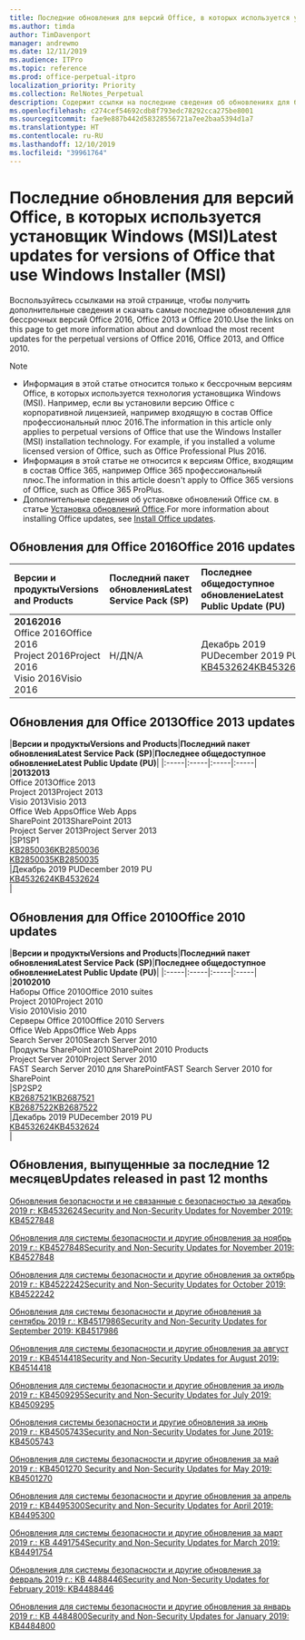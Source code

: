 ```yaml
---
title: Последние обновления для версий Office, в которых используется установщик Windows (MSI)
ms.author: timda
author: TimDavenport
manager: andrewmo
ms.date: 12/11/2019
ms.audience: ITPro
ms.topic: reference
ms.prod: office-perpetual-itpro
localization_priority: Priority
ms.collection: RelNotes_Perpetual
description: Содержит ссылки на последние сведения об обновлениях для бессрочных версий Office 2016, Office 2013 и Office 2010 для ИТ-специалистов
ms.openlocfilehash: c274cef54692cdb8f793edc78292cca275be8001
ms.sourcegitcommit: fae9e887b442d58328556721a7ee2baa5394d1a7
ms.translationtype: HT
ms.contentlocale: ru-RU
ms.lasthandoff: 12/10/2019
ms.locfileid: "39961764"
---
```

# <a name="latest-updates-for-versions-of-office-that-use-windows-installer-msi"></a><span data-ttu-id="78bba-103">Последние обновления для версий Office, в которых используется установщик Windows (MSI)</span><span class="sxs-lookup"><span data-stu-id="78bba-103">Latest updates for versions of Office that use Windows Installer (MSI)</span></span>

<span data-ttu-id="78bba-104">Воспользуйтесь ссылками на этой странице, чтобы получить дополнительные сведения и скачать самые последние обновления для бессрочных версий Office 2016, Office 2013 и Office 2010.</span><span class="sxs-lookup"><span data-stu-id="78bba-104">Use the links on this page to get more information about and download the most recent updates for the perpetual versions of Office 2016, Office 2013, and Office 2010.</span></span>
  
 
> [!NOTE]
> - <span data-ttu-id="78bba-p101">Информация в этой статье относится только к бессрочным версиям Office, в которых используется технология установщика Windows (MSI). Например, если вы установили версию Office с корпоративной лицензией, например входящую в состав Office профессиональный плюс 2016.</span><span class="sxs-lookup"><span data-stu-id="78bba-p101">The information in this article only applies to perpetual versions of Office that use the Windows Installer (MSI) installation technology. For example, if you installed a volume licensed version of Office, such as Office Professional Plus 2016.</span></span>
> - <span data-ttu-id="78bba-107">Информация в этой статье не относится к версиям Office, входящим в состав Office 365, например Office 365 профессиональный плюс.</span><span class="sxs-lookup"><span data-stu-id="78bba-107">The information in this article doesn't apply to Office 365 versions of Office, such as Office 365 ProPlus.</span></span>
> - <span data-ttu-id="78bba-108">Дополнительные сведения об установке обновлений Office см. в статье [Установка обновлений Office](https://support.office.com/article/2ab296f3-7f03-43a2-8e50-46de917611c5).</span><span class="sxs-lookup"><span data-stu-id="78bba-108">For more information about installing Office updates, see [Install Office updates](https://support.office.com/article/2ab296f3-7f03-43a2-8e50-46de917611c5).</span></span> 


## <a name="office-2016-updates"></a><span data-ttu-id="78bba-109">Обновления для Office 2016</span><span class="sxs-lookup"><span data-stu-id="78bba-109">Office 2016 updates</span></span>

|<span data-ttu-id="78bba-110">**Версии и продукты**</span><span class="sxs-lookup"><span data-stu-id="78bba-110">**Versions and Products**</span></span>|<span data-ttu-id="78bba-111">**Последний пакет обновления**</span><span class="sxs-lookup"><span data-stu-id="78bba-111">**Latest Service Pack (SP)**</span></span>|<span data-ttu-id="78bba-112">**Последнее общедоступное обновление**</span><span class="sxs-lookup"><span data-stu-id="78bba-112">**Latest Public Update (PU)**</span></span>|
|:-----|:-----|:-----|
|<span data-ttu-id="78bba-113">**2016**</span><span class="sxs-lookup"><span data-stu-id="78bba-113">**2016**</span></span> <br/> <span data-ttu-id="78bba-114">Office 2016</span><span class="sxs-lookup"><span data-stu-id="78bba-114">Office 2016</span></span>  <br/> <span data-ttu-id="78bba-115">Project 2016</span><span class="sxs-lookup"><span data-stu-id="78bba-115">Project 2016</span></span>  <br/> <span data-ttu-id="78bba-116">Visio 2016</span><span class="sxs-lookup"><span data-stu-id="78bba-116">Visio 2016</span></span>  <br/> |<span data-ttu-id="78bba-117">Н/Д</span><span class="sxs-lookup"><span data-stu-id="78bba-117">N/A</span></span>  <br/> |<span data-ttu-id="78bba-118">Декабрь 2019 PU</span><span class="sxs-lookup"><span data-stu-id="78bba-118">December 2019 PU</span></span>  <br/> [<span data-ttu-id="78bba-119">KB4532624</span><span class="sxs-lookup"><span data-stu-id="78bba-119">KB4532624</span></span>](https://support.microsoft.com/help/4532624 ) <br/> |
   
## <a name="office-2013-updates"></a><span data-ttu-id="78bba-120">Обновления для Office 2013</span><span class="sxs-lookup"><span data-stu-id="78bba-120">Office 2013 updates</span></span>

|<span data-ttu-id="78bba-121">**Версии и продукты**</span><span class="sxs-lookup"><span data-stu-id="78bba-121">**Versions and Products**</span></span>|<span data-ttu-id="78bba-122">**Последний пакет обновления**</span><span class="sxs-lookup"><span data-stu-id="78bba-122">**Latest Service Pack (SP)**</span></span>|<span data-ttu-id="78bba-123">**Последнее общедоступное обновление**</span><span class="sxs-lookup"><span data-stu-id="78bba-123">**Latest Public Update (PU)**</span></span>|
|:-----|:-----|:-----|:-----|
|<span data-ttu-id="78bba-124">**2013**</span><span class="sxs-lookup"><span data-stu-id="78bba-124">**2013**</span></span> <br/> <span data-ttu-id="78bba-125">Office 2013</span><span class="sxs-lookup"><span data-stu-id="78bba-125">Office 2013</span></span>  <br/> <span data-ttu-id="78bba-126">Project 2013</span><span class="sxs-lookup"><span data-stu-id="78bba-126">Project 2013</span></span>  <br/> <span data-ttu-id="78bba-127">Visio 2013</span><span class="sxs-lookup"><span data-stu-id="78bba-127">Visio 2013</span></span>  <br/> <span data-ttu-id="78bba-128">Office Web Apps</span><span class="sxs-lookup"><span data-stu-id="78bba-128">Office Web Apps</span></span>  <br/> <span data-ttu-id="78bba-129">SharePoint 2013</span><span class="sxs-lookup"><span data-stu-id="78bba-129">SharePoint 2013</span></span>  <br/> <span data-ttu-id="78bba-130">Project Server 2013</span><span class="sxs-lookup"><span data-stu-id="78bba-130">Project Server 2013</span></span>  <br/> |<span data-ttu-id="78bba-131">SP1</span><span class="sxs-lookup"><span data-stu-id="78bba-131">SP1</span></span> <br/> [<span data-ttu-id="78bba-132">KB2850036</span><span class="sxs-lookup"><span data-stu-id="78bba-132">KB2850036</span></span>](https://support.microsoft.com/kb/2850036) <br/>[<span data-ttu-id="78bba-133">KB2850035</span><span class="sxs-lookup"><span data-stu-id="78bba-133">KB2850035</span></span>](https://support.microsoft.com/kb/2850035) <br/> |<span data-ttu-id="78bba-134">Декабрь 2019 PU</span><span class="sxs-lookup"><span data-stu-id="78bba-134">December 2019 PU</span></span>  <br/> [<span data-ttu-id="78bba-135">KB4532624</span><span class="sxs-lookup"><span data-stu-id="78bba-135">KB4532624</span></span>](https://support.microsoft.com/help/4532624  ) <br/> |
   
## <a name="office-2010-updates"></a><span data-ttu-id="78bba-136">Обновления для Office 2010</span><span class="sxs-lookup"><span data-stu-id="78bba-136">Office 2010 updates</span></span>

|<span data-ttu-id="78bba-137">**Версии и продукты**</span><span class="sxs-lookup"><span data-stu-id="78bba-137">**Versions and Products**</span></span>|<span data-ttu-id="78bba-138">**Последний пакет обновления**</span><span class="sxs-lookup"><span data-stu-id="78bba-138">**Latest Service Pack (SP)**</span></span>|<span data-ttu-id="78bba-139">**Последнее общедоступное обновление**</span><span class="sxs-lookup"><span data-stu-id="78bba-139">**Latest Public Update (PU)**</span></span>|
|:-----|:-----|:-----|:-----|
|<span data-ttu-id="78bba-140">**2010**</span><span class="sxs-lookup"><span data-stu-id="78bba-140">**2010**</span></span> <br/> <span data-ttu-id="78bba-141">Наборы Office 2010</span><span class="sxs-lookup"><span data-stu-id="78bba-141">Office 2010 suites</span></span>  <br/> <span data-ttu-id="78bba-142">Project 2010</span><span class="sxs-lookup"><span data-stu-id="78bba-142">Project 2010</span></span>  <br/> <span data-ttu-id="78bba-143">Visio 2010</span><span class="sxs-lookup"><span data-stu-id="78bba-143">Visio 2010</span></span>  <br/> <span data-ttu-id="78bba-144">Серверы Office 2010</span><span class="sxs-lookup"><span data-stu-id="78bba-144">Office 2010 Servers</span></span>  <br/> <span data-ttu-id="78bba-145">Office Web Apps</span><span class="sxs-lookup"><span data-stu-id="78bba-145">Office Web Apps</span></span>  <br/> <span data-ttu-id="78bba-146">Search Server 2010</span><span class="sxs-lookup"><span data-stu-id="78bba-146">Search Server 2010</span></span>  <br/> <span data-ttu-id="78bba-147">Продукты SharePoint 2010</span><span class="sxs-lookup"><span data-stu-id="78bba-147">SharePoint 2010 Products</span></span>  <br/> <span data-ttu-id="78bba-148">Project Server 2010</span><span class="sxs-lookup"><span data-stu-id="78bba-148">Project Server 2010</span></span>  <br/> <span data-ttu-id="78bba-149">FAST Search Server 2010 для SharePoint</span><span class="sxs-lookup"><span data-stu-id="78bba-149">FAST Search Server 2010 for SharePoint</span></span>  <br/> |<span data-ttu-id="78bba-150">SP2</span><span class="sxs-lookup"><span data-stu-id="78bba-150">SP2</span></span> <br/>[<span data-ttu-id="78bba-151">KB2687521</span><span class="sxs-lookup"><span data-stu-id="78bba-151">KB2687521</span></span>](https://support.microsoft.com/kb/2687521) <br/> [<span data-ttu-id="78bba-152">KB2687522</span><span class="sxs-lookup"><span data-stu-id="78bba-152">KB2687522</span></span>](https://support.microsoft.com/kb/2687522) <br/> |<span data-ttu-id="78bba-153">Декабрь 2019 PU</span><span class="sxs-lookup"><span data-stu-id="78bba-153">December 2019 PU</span></span>  <br/> [<span data-ttu-id="78bba-154">KB4532624</span><span class="sxs-lookup"><span data-stu-id="78bba-154">KB4532624</span></span>](https://support.microsoft.com/help/4532624  ) <br/>|
   

   
## <a name="updates-released-in-past-12-months"></a><span data-ttu-id="78bba-155">Обновления, выпущенные за последние 12 месяцев</span><span class="sxs-lookup"><span data-stu-id="78bba-155">Updates released in past 12 months</span></span>

[<span data-ttu-id="78bba-156">Обновления безопасности и не связанные с безопасностью за декабрь 2019 г: KB4532624</span><span class="sxs-lookup"><span data-stu-id="78bba-156">Security and Non-Security Updates for November 2019: KB4527848</span></span>](https://support.microsoft.com/help/4532624)

[<span data-ttu-id="78bba-157">Обновления для системы безопасности и другие обновления за ноябрь 2019 г.: KB4527848</span><span class="sxs-lookup"><span data-stu-id="78bba-157">Security and Non-Security Updates for November 2019: KB4527848</span></span>](https://support.microsoft.com/help/4527848)

[<span data-ttu-id="78bba-158">Обновления для системы безопасности и другие обновления за октябрь 2019 г.: KB4522242</span><span class="sxs-lookup"><span data-stu-id="78bba-158">Security and Non-Security Updates for October 2019: KB4522242</span></span>](https://support.microsoft.com/help/4522242)

[<span data-ttu-id="78bba-159">Обновления для системы безопасности и другие обновления за сентябрь 2019 г.: KB4517986</span><span class="sxs-lookup"><span data-stu-id="78bba-159">Security and Non-Security Updates for September 2019: KB4517986</span></span>](https://support.microsoft.com/help/4517986 )

[<span data-ttu-id="78bba-160">Обновления для системы безопасности и другие обновления за август 2019 г.: KB4514418</span><span class="sxs-lookup"><span data-stu-id="78bba-160">Security and Non-Security Updates for August 2019: KB4514418</span></span>](https://support.microsoft.com/help/4514418)

[<span data-ttu-id="78bba-161">Обновления для системы безопасности и другие обновления за июль 2019 г.: KB4509295</span><span class="sxs-lookup"><span data-stu-id="78bba-161">Security and Non-Security Updates for July 2019: KB4509295</span></span>](https://support.microsoft.com/help/4509295)

[<span data-ttu-id="78bba-162">Обновления системы безопасности и другие обновления за июнь 2019 г.: KB4505743</span><span class="sxs-lookup"><span data-stu-id="78bba-162">Security and Non-Security Updates for June 2019: KB4505743</span></span>](https://support.microsoft.com/help/4505743)

[<span data-ttu-id="78bba-163">Обновления для системы безопасности и другие обновления за май 2019 г.: KB4501270 </span><span class="sxs-lookup"><span data-stu-id="78bba-163">Security and Non-Security Updates for May 2019: KB4501270 </span></span>](https://support.microsoft.com/ru-RU/help/4501270)

[<span data-ttu-id="78bba-164">Обновления для системы безопасности и другие обновления за апрель 2019 г.: KB4495300</span><span class="sxs-lookup"><span data-stu-id="78bba-164">Security and Non-Security Updates for April 2019: KB4495300</span></span>](https://support.microsoft.com/ru-RU/help/4495300)

[<span data-ttu-id="78bba-165">Обновления для системы безопасности и другие обновления за март 2019 г.: KB 4491754</span><span class="sxs-lookup"><span data-stu-id="78bba-165">Security and Non-Security Updates for March 2019: KB4491754</span></span>](https://support.microsoft.com/ru-RU/help/4491754) 

[<span data-ttu-id="78bba-166">Обновления для системы безопасности и другие обновления за февраль 2019 г.: KB 4488446</span><span class="sxs-lookup"><span data-stu-id="78bba-166">Security and Non-Security Updates for February 2019: KB4488446</span></span>](https://support.microsoft.com/help/4488446)

[<span data-ttu-id="78bba-167">Обновления для системы безопасности и другие обновления за январь 2019 г.: KB 4484800</span><span class="sxs-lookup"><span data-stu-id="78bba-167">Security and Non-Security Updates for January 2019: KB4484800</span></span>](https://support.microsoft.com/help/4484800)







 

   

   

  


  
 
  
 
  

  
   
  
